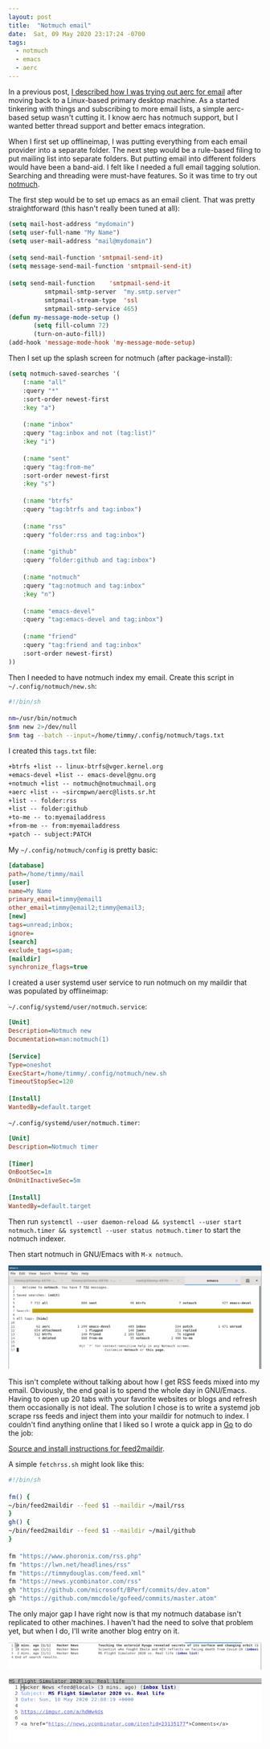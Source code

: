 ```yaml
---
layout: post
title:  "Notmuch email"
date:  Sat, 09 May 2020 23:17:24 -0700
tags:
  - notmuch
  - emacs
  - aerc
---
```


In a previous post, [I described how I was trying out aerc for
email](/2020/01/19/linux-mail.html) after moving back to a Linux-based
primary desktop machine. As a started tinkering with things and
subscribing to more email lists, a simple aerc-based setup wasn't
cutting it. I know aerc has notmuch support, but I wanted better
thread support and better emacs integration. 

When I first set up offlineimap, I was putting everything from each
email provider into a separate folder. The next step would be a
rule-based filing to put mailing list into separate folders. But
putting email into different folders would have been a band-aid. I
felt like I needed a full email tagging solution. Searching and
threading were must-have features. So it was time to try out
[notmuch](https://notmuchmail.org/).

The first step would be to set up emacs as an email client. That was
pretty straightforward (this hasn't really been tuned at all):

```lisp
(setq mail-host-address "mydomain")
(setq user-full-name "My Name")
(setq user-mail-address "mail@mydomain")

(setq send-mail-function 'smtpmail-send-it)
(setq message-send-mail-function 'smtpmail-send-it)

(setq send-mail-function    'smtpmail-send-it
          smtpmail-smtp-server  "my.smtp.server"
          smtpmail-stream-type  'ssl
          smtpmail-smtp-service 465)
(defun my-message-mode-setup ()
       (setq fill-column 72)
       (turn-on-auto-fill))
(add-hook 'message-mode-hook 'my-message-mode-setup)
```

Then I set up the splash screen for notmuch (after package-install):

```lisp
(setq notmuch-saved-searches '(
    (:name "all"
    :query "*"
    :sort-order newest-first
    :key "a")

    (:name "inbox"
    :query "tag:inbox and not (tag:list)"
    :key "i")

    (:name "sent"
    :query "tag:from-me"
    :sort-order newest-first
    :key "s")

    (:name "btrfs"
    :query "tag:btrfs and tag:inbox")
    
    (:name "rss"
    :query "folder:rss and tag:inbox")

    (:name "github"
    :query "folder:github and tag:inbox")

    (:name "notmuch"
    :query "tag:notmuch and tag:inbox"
    :key "n")

    (:name "emacs-devel"
    :query "tag:emacs-devel and tag:inbox")

    (:name "friend"
    :query "tag:friend and tag:inbox"
    :sort-order newest-first)
))
```

Then I needed to have notmuch index my email. Create this script in `~/.config/notmuch/new.sh`:
```sh
#!/bin/sh

nm=/usr/bin/notmuch
$nm new 2>/dev/null
$nm tag --batch --input=/home/timmy/.config/notmuch/tags.txt
```

I created this `tags.txt` file:

```txt
+btrfs +list -- linux-btrfs@vger.kernel.org
+emacs-devel +list -- emacs-devel@gnu.org
+notmuch +list -- notmuch@notmuchmail.org
+aerc +list -- ~sircmpwn/aerc@lists.sr.ht
+list -- folder:rss
+list -- folder:github
+to-me -- to:myemailaddress
+from-me -- from:myemailaddress
+patch -- subject:PATCH
```

My `~/.config/notmuch/config` is pretty basic:

```ini
[database]
path=/home/timmy/mail
[user]
name=My Name
primary_email=timmy@email1
other_email=timmy@email2;timmy@email3;
[new]
tags=unread;inbox;
ignore=
[search]
exclude_tags=spam;
[maildir]
synchronize_flags=true
```

I created a user systemd user service to run notmuch on my maildir that was populated by
offlineimap:

`~/.config/systemd/user/notmuch.service`:
```ini
[Unit]
Description=Notmuch new
Documentation=man:notmuch(1)

[Service]
Type=oneshot
ExecStart=/home/timmy/.config/notmuch/new.sh
TimeoutStopSec=120

[Install]
WantedBy=default.target
```

`~/.config/systemd/user/notmuch.timer`:
```ini
[Unit]
Description=Notmuch timer

[Timer]
OnBootSec=1m
OnUnitInactiveSec=5m

[Install]
WantedBy=default.target
```


Then run `systemctl --user daemon-reload && systemctl --user start
notmuch.timer && systemctl --user status notmuch.timer` to start the
notmuch indexer.


Then start notmuch in GNU/Emacs with `M-x notmuch`.

![Notmuch hello buffer](/assets/screenshot_2020-05-10-143141.png)


This isn't complete without talking about how I get RSS feeds mixed
into my email. Obviously, the end goal is to spend the whole day in
GNU/Emacs. Having to open up 20 tabs with your favorite websites or
blogs and refresh them occasionally is not ideal. The solution I chose
is to write a systemd job scrape rss feeds and inject them into your
maildir for notmuch to index. I couldn't find anything online that I
liked so I wrote a quick app in [Go](https://golang.org/) to do the
job:

[Source and install instructions for feed2maildir](https://www.github.com/timmydo/feed2maildir).

A simple `fetchrss.sh` might look like this:

```sh
#!/bin/sh

fm() {
~/bin/feed2maildir --feed $1 --maildir ~/mail/rss
}
gh() {
~/bin/feed2maildir --feed $1 --maildir ~/mail/github
}

fm "https://www.phoronix.com/rss.php"
fm "https://lwn.net/headlines/rss"
fm "https://timmydouglas.com/feed.xml"
fm "https://news.ycombinator.com/rss"
gh "https://github.com/microsoft/BPerf/commits/dev.atom"
gh "https://github.com/mmcdole/gofeed/commits/master.atom"
```

The only major gap I have right now is that my notmuch database isn't
replicated to other machines. I haven't had the need to solve that
problem yet, but when I do, I'll write another blog entry on it.

![RSS folder view](/assets/screenshot_2020-05-10-151029.png)

![Sample news item in notmuch on GNU/Emacs](/assets/screenshot_2020-05-10-151133.png)
